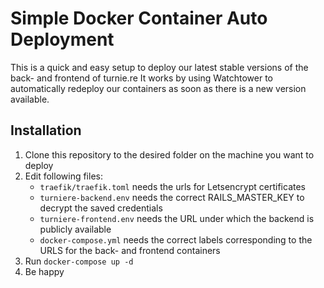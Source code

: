 # Simple Docker Container Auto Deployment
This is a quick and easy setup to deploy our latest stable versions of the back- and frontend of turnie.re
It works by using Watchtower to automatically redeploy our containers as soon as there is a new version available.

## Installation

1. Clone this repository to the desired folder on the machine you want to deploy
1. Edit following files: 
    - `traefik/traefik.toml` needs the urls for Letsencrypt certificates
    - `turniere-backend.env` needs the correct RAILS_MASTER_KEY to decrypt the saved credentials
    - `turniere-frontend.env` needs the URL under which the backend is publicly available
    - `docker-compose.yml` needs the correct labels corresponding to the URLS for the back- and frontend containers
1. Run `docker-compose up -d`
1. Be happy
